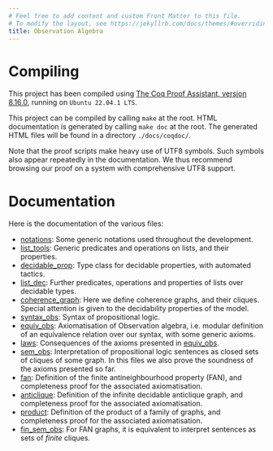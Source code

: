 ```yaml
---
# Feel free to add content and custom Front Matter to this file.
# To modify the layout, see https://jekyllrb.com/docs/themes/#overriding-theme-defaults
title: Observation Algebra
---
```

# Compiling

This project has been compiled using [The Coq Proof Assistant, version 8.16.0](https://coq.inria.fr), running on `Ubuntu 22.04.1 LTS`.

This project can be compiled by calling `make` at the root. HTML documentation is generated by calling `make doc` at the root. The generated HTML files will be found in a directory `./docs/coqdoc/`.

Note that the proof scripts make heavy use of UTF8 symbols. Such symbols also appear repeatedly in the documentation. We thus recommend browsing our proof on a system with comprehensive UTF8 support.

# Documentation

Here is the documentation of the various files:

* [notations](coqdoc/Obs.notations):
  Some generic notations used throughout the development.
* [list_tools](coqdoc/Obs.list_tools):
  Generic predicates and operations on lists, and their properties.
* [decidable_prop](coqdoc/Obs.decidable_prop):
  Type class for decidable properties, with automated tactics.
* [list_dec](coqdoc/Obs.list_dec):
  Further predicates, operations and properties of lists over decidable types.
* [coherence_graph](coqdoc/Obs.coherence_graph):
  Here we define coherence graphs, and their cliques. Special attention is given to the decidability properties of the model.
* [syntax_obs](coqdoc/Obs.syntax_obs):
  Syntax of propositional logic.
* [equiv_obs](coqdoc/Obs.equiv_obs):
  Axiomatisation of Observation algebra, i.e. modular definition of an equivalence relation over our syntax, with some generic axioms.
* [laws](coqdoc/Obs.laws):
  Consequences of the axioms presented in [equiv_obs](coqdoc/Obs.equiv_obs).
* [sem_obs](coqdoc/Obs.sem_obs):
  Interpretation of propositional logic sentences as closed sets of cliques of some graph. In this files we also prove the soundness of the axioms presented so far.
* [fan](coqdoc/Obs.fan):
  Definition of the finite antineighbourhood property (FAN), and completeness proof for the associated axiomatisation.
* [anticlique](coqdoc/Obs.anticlique):
  Definition of the infinite decidable anticlique graph, and completeness proof for the associated axiomatisation.
* [product](coqdoc/Obs.product):
  Definition of the product of a family of graphs, and completeness proof for the associated axiomatisation.
* [fin_sem_obs](coqdoc/Obs.fin_sem_obs):
  For FAN graphs, it is equivalent to interpret sentences as sets of _finite_ cliques.
